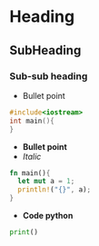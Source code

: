 # Heading
## SubHeading
### Sub-sub heading
- Bullet point
```c++
#include<iostream>
int main(){
}
```
- **Bullet point**
- *Italic*

```rust
fn main(){
  let mut a = 1;
  println!("{}", a);
}
```

- **Code python**
```python
print()
```

